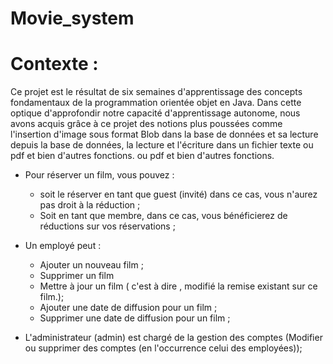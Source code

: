 # Movie_system

# Contexte :
Ce projet est le résultat de six semaines d'apprentissage des concepts fondamentaux de la
programmation orientée objet en Java. Dans cette optique d'approfondir notre capacité 
d'apprentissage autonome, nous avons acquis grâce à ce projet des notions 
plus poussées comme l'insertion d'image sous format Blob dans la base de données
et sa lecture depuis la base de données, la lecture et l'écriture dans un fichier texte ou pdf et bien d'autres fonctions. 
ou pdf et bien d'autres fonctions.

- Pour réserver un film, vous pouvez :
    - soit le réserver en tant que guest (invité) dans ce cas, vous n'aurez pas droit à la réduction ;
    - Soit en tant que membre, dans ce cas, vous bénéficierez de réductions sur vos réservations ;

- Un employé peut :
    - Ajouter un nouveau film ;
    - Supprimer un film
    - Mettre à jour un film ( c'est à dire , modifié la remise existant sur ce film.);
    - Ajouter une date de diffusion pour un film ;
    - Supprimer une date de diffusion pour un film ;

- L'administrateur (admin) est chargé de la gestion des comptes  (Modifier ou supprimer des comptes (en l'occurrence celui des employées)); 
